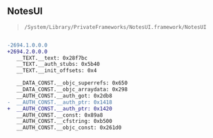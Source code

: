 ## NotesUI

> `/System/Library/PrivateFrameworks/NotesUI.framework/NotesUI`

```diff

-2694.1.0.0.0
+2694.2.0.0.0
   __TEXT.__text: 0x28f7bc
   __TEXT.__auth_stubs: 0x5b40
   __TEXT.__init_offsets: 0x4

   __DATA_CONST.__objc_superrefs: 0x650
   __DATA_CONST.__objc_arraydata: 0x298
   __AUTH_CONST.__auth_got: 0x2db8
-  __AUTH_CONST.__auth_ptr: 0x1418
+  __AUTH_CONST.__auth_ptr: 0x1420
   __AUTH_CONST.__const: 0x89a8
   __AUTH_CONST.__cfstring: 0xb500
   __AUTH_CONST.__objc_const: 0x261d0

```

